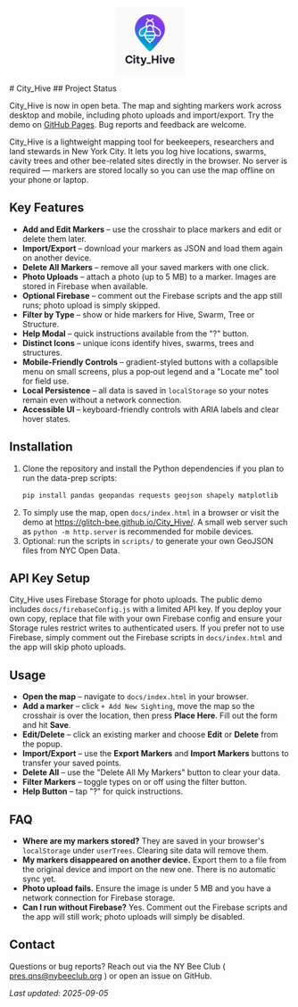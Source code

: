 <p align="center"><img src="docs/cityhive.png" alt="City_Hive Logo" width="120"/></p>
# City_Hive
## Project Status

City_Hive is now in open beta. The map and sighting markers work across desktop and mobile, including photo uploads and import/export. Try the demo on [GitHub Pages](https://glitch-bee.github.io/City_Hive/). Bug reports and feedback are welcome.


City_Hive is a lightweight mapping tool for beekeepers, researchers and land stewards in New York City. It lets you log hive locations, swarms, cavity trees and other bee-related sites directly in the browser. No server is required &mdash; markers are stored locally so you can use the map offline on your phone or laptop.



## Key Features

- **Add and Edit Markers** – use the crosshair to place markers and edit or delete them later.
- **Import/Export** – download your markers as JSON and load them again on another device.
- **Delete All Markers** – remove all your saved markers with one click.
- **Photo Uploads** – attach a photo (up to 5&nbsp;MB) to a marker. Images are stored in Firebase when available.
- **Optional Firebase** – comment out the Firebase scripts and the app still runs; photo upload is simply skipped.
- **Filter by Type** – show or hide markers for Hive, Swarm, Tree or Structure.
- **Help Modal** – quick instructions available from the "?" button.
- **Distinct Icons** – unique icons identify hives, swarms, trees and structures.
- **Mobile-Friendly Controls** – gradient-styled buttons with a collapsible menu on small screens, plus a pop‑out legend and a "Locate me" tool for field use.
- **Local Persistence** – all data is saved in `localStorage` so your notes remain even without a network connection.
- **Accessible UI** – keyboard-friendly controls with ARIA labels and clear hover states.

## Installation

1. Clone the repository and install the Python dependencies if you plan to run the data-prep scripts:
   ```bash
   pip install pandas geopandas requests geojson shapely matplotlib
   ```
2. To simply use the map, open `docs/index.html` in a browser or visit the demo at https://glitch-bee.github.io/City_Hive/. A small web server such as `python -m http.server` is recommended for mobile devices.
3. Optional: run the scripts in `scripts/` to generate your own GeoJSON files from NYC Open Data.

## API Key Setup

City_Hive uses Firebase Storage for photo uploads. The public demo includes
`docs/firebaseConfig.js` with a limited API key. If you deploy your own copy,
replace that file with your own Firebase config and ensure your Storage rules
restrict writes to authenticated users.
If you prefer not to use Firebase, simply comment out the Firebase scripts in `docs/index.html` and the app will skip photo uploads.

## Usage

- **Open the map** – navigate to `docs/index.html` in your browser.
- **Add a marker** – click `+ Add New Sighting`, move the map so the crosshair is over the location, then press **Place Here**. Fill out the form and hit **Save**.
- **Edit/Delete** – click an existing marker and choose **Edit** or **Delete** from the popup.
- **Import/Export** – use the **Export Markers** and **Import Markers** buttons to transfer your saved points.
- **Delete All** – use the "Delete All My Markers" button to clear your data.
- **Filter Markers** – toggle types on or off using the filter button.
- **Help Button** – tap "?" for quick instructions.

## FAQ

- **Where are my markers stored?**  They are saved in your browser's `localStorage` under `userTrees`. Clearing site data will remove them.
- **My markers disappeared on another device.**  Export them to a file from the original device and import on the new one. There is no automatic sync yet.
- **Photo upload fails.**  Ensure the image is under 5&nbsp;MB and you have a network connection for Firebase storage.
- **Can I run without Firebase?**  Yes. Comment out the Firebase scripts and the app will still work; photo uploads will simply be disabled.

## Contact

Questions or bug reports? Reach out via the NY Bee Club ( pres.qns@nybeeclub.org ) or open an issue on GitHub.

_Last updated: 2025-09-05_
